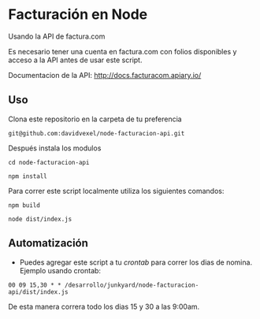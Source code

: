 # Facturación en Node

Usando la API de factura.com

Es necesario tener una cuenta en factura.com con folios disponibles y acceso a la API antes de usar este script. 

Documentacion de la API:
http://docs.facturacom.apiary.io/ 

## Uso

Clona este repositorio en la carpeta de tu preferencia

`git@github.com:davidvexel/node-facturacion-api.git`

Después instala los modulos

`cd node-facturacion-api`

`npm install`

Para correr este script localmente utiliza los siguientes comandos:

`npm build`

`node dist/index.js`


## Automatización

- Puedes agregar este script a tu *crontab* para correr los dias de nomina. Ejemplo usando crontab:

`00 09 15,30 * * /desarrollo/junkyard/node-facturacion-api/dist/index.js`

De esta manera correra todo los dias 15 y 30 a las 9:00am.

